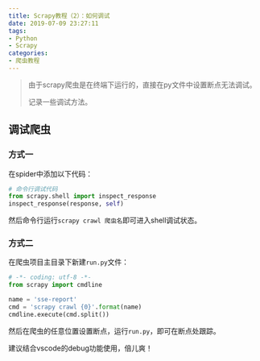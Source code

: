 ```yaml
---
title: Scrapy教程（2）：如何调试
date: 2019-07-09 23:27:11
tags:
- Python
- Scrapy
categories:
- 爬虫教程
---
```


> 由于scrapy爬虫是在终端下运行的，直接在py文件中设置断点无法调试。
>
> 记录一些调试方法。

<!--more-->

## 调试爬虫

### 方式一

在spider中添加以下代码：

```python
# 命令行调试代码
from scrapy.shell import inspect_response
inspect_response(response, self)
```

然后命令行运行`scrapy crawl 爬虫名`即可进入shell调试状态。

### 方式二

在爬虫项目主目录下新建`run.py`文件：

```python
# -*- coding: utf-8 -*-
from scrapy import cmdline

name = 'sse-report'
cmd = 'scrapy crawl {0}'.format(name)
cmdline.execute(cmd.split())
```

然后在爬虫的任意位置设置断点，运行`run.py`，即可在断点处跟踪。

建议结合vscode的debug功能使用，倍儿爽！

